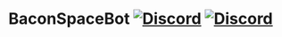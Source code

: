 # BaconSpaceBot [![Discord](https://discordapp.com/api/guilds/95608213499555840/widget.png)](http://discord.me/Bacon_Space) [![Discord](https://discordapp.com/api/guilds/318048512895877122/widget.png)](http://discord.me/MonstersLinked) 

